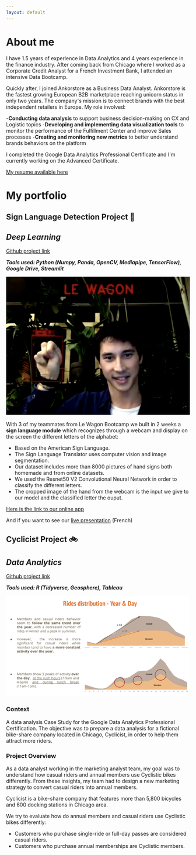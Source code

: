 ```yaml
---
layout: default
---
```


# About me

I have 1.5 years of experience in Data Analytics and 4 years experience in the finance industry. After coming back from Chicago where I worked as a Corporate Credit Analyst for a French Investment Bank, I attended an intensive Data Bootcamp. 

Quickly after, I joined  Ankorstore as a Business Data Analyst. Ankorstore is the fastest growing European B2B marketplace reaching unicorn status in only two years. The company's mission is to connect brands with the best independent retailers in Europe. 
My role involved:

-**Conducting data analysis** to support business decision-making on CX and Logistic topics 
-**Developing and implementing data visualization tools** to monitor the performance of the Fulfillment Center and improve Sales processes 
-**Creating and monitoring new metrics** to better understand brands behaviors on the platform

I completed the Google Data Analytics Professional Certificate and I'm currently working on the Advanced Certificate.

[My resume available here](https://drive.google.com/file/d/1FSssg7I-3M8xb7kFZ9PGRMuxTtKpH7D2/view?usp=sharing)

# My portfolio

## Sign Language Detection Project 🖖
## _Deep Learning_
[Github project link](https://github.com/glauret/Sign_language_detection)

**_Tools used: Python (Numpy, Panda, OpenCV, Mediapipe, TensorFlow), Google Drive, Streamlit_**

<img src="assets/img/Image_2.png?raw=true"/>

With 3 of my teammates from Le Wagon Bootcamp we built in 2 weeks a **sign language module** which recognizes through a webcam and display on the screen the different letters of the alphabet:
- Based on the American Sign Language.
- The Sign Language Translator uses computer vision and image segmentation.
- Our dataset includes more than 8000 pictures of hand signs both homemade and from online datasets.
- We used the Resnet50 V2 Convolutional Neural Network in order to classify the different letters.
- The cropped image of the hand from the webcam is the input we give to our model and the classified letter the ouput.

[Here is the link to our online app](https://share.streamlit.io/glauret/sld)

And if you want to see our [live presentation](https://www.youtube.com/embed/iL4D2hWe05o?start=2905&end=3432) (French)

## Cyclicist Project 🚲
## _Data Analytics_
[Github project link](https://github.com/glauret/project_cyclistic)

**_Tools used: R (Tidyverse, Geosphere), Tableau_**

<img src="assets/img/project_cyclicist.png?raw=true"/>

### Context
A data analysis Case Study for the Google Data Analytics Professional Certification. The objective was to prepare a data analysis for a fictional bike-share company located in Chicago, Cyclicist, in order to help them attract more riders.

### Project Overview
As a data analyst working in the marketing analyst team, my goal was to understand how casual riders and annual members use Cyclistic bikes differently. From these insights, my team had to design a new marketing strategy to convert casual riders into annual members.

Cyclicist is a bike-share company that features more than 5,800 bicycles and 600 docking stations in Chicago area.

We try to evaluate how do annual members and casual riders use Cyclistic bikes differently:
- Customers who purchase single-ride or full-day passes are considered casual riders.
- Customers who purchase annual memberships are Cyclistic members.
